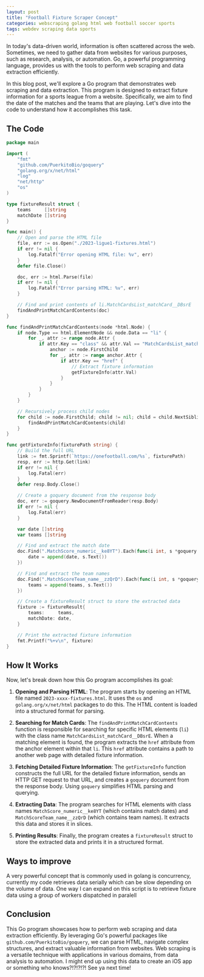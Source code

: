 ```yaml
---
layout: post
title: "Football Fixture Scraper Concept"
categories: webscraping golang html web football soccer sports
tags: webdev scraping data sports
---
```

In today's data-driven world, information is often scattered across the web. Sometimes, we need to gather data from websites for various purposes, such as research, analysis, or automation. Go, a powerful programming language, provides us with the tools to perform web scraping and data extraction efficiently.

In this blog post, we'll explore a Go program that demonstrates web scraping and data extraction. This program is designed to extract fixture information for a sports league from a website. Specifically, we aim to find the date of the matches and the teams that are playing. Let's dive into the code to understand how it accomplishes this task.

## The Code

```go
package main

import (
	"fmt"
	"github.com/PuerkitoBio/goquery"
	"golang.org/x/net/html"
	"log"
	"net/http"
	"os"
)

type fixtureResult struct {
	teams     []string
	matchDate []string
}

func main() {
	// Open and parse the HTML file
	file, err := os.Open("./2023-ligue1-fixtures.html")
	if err != nil {
		log.Fatalf("Error opening HTML file: %v", err)
	}
	defer file.Close()

	doc, err := html.Parse(file)
	if err != nil {
		log.Fatalf("Error parsing HTML: %v", err)
	}

	// Find and print contents of li.MatchCardsList_matchCard__DBsrE
	findAndPrintMatchCardContents(doc)
}

func findAndPrintMatchCardContents(node *html.Node) {
	if node.Type == html.ElementNode && node.Data == "li" {
		for _, attr := range node.Attr {
			if attr.Key == "class" && attr.Val == "MatchCardsList_matchCard__DBsrE" {
				anchor := node.FirstChild
				for _, attr := range anchor.Attr {
					if attr.Key == "href" {
						// Extract fixture information
						getFixtureInfo(attr.Val)
					}
				}
			}
		}
	}

	// Recursively process child nodes
	for child := node.FirstChild; child != nil; child = child.NextSibling {
		findAndPrintMatchCardContents(child)
	}
}

func getFixtureInfo(fixturePath string) {
	// Build the full URL
	link := fmt.Sprintf(`https://onefootball.com/%s`, fixturePath)
	resp, err := http.Get(link)
	if err != nil {
		log.Fatal(err)
	}
	defer resp.Body.Close()

	// Create a goquery document from the response body
	doc, err := goquery.NewDocumentFromReader(resp.Body)
	if err != nil {
		log.Fatal(err)
	}

	var date []string
	var teams []string

	// Find and extract the match date
	doc.Find(".MatchScore_numeric__ke8YT").Each(func(i int, s *goquery.Selection) {
		date = append(date, s.Text())
	})

	// Find and extract the team names
	doc.Find(".MatchScoreTeam_name__zzQrD").Each(func(i int, s *goquery.Selection) {
		teams = append(teams, s.Text())
	})

	// Create a fixtureResult struct to store the extracted data
	fixture := fixtureResult{
		teams:     teams,
		matchDate: date,
	}

	// Print the extracted fixture information
	fmt.Printf("%+v\n", fixture)
}
```

## How It Works

Now, let's break down how this Go program accomplishes its goal:

1. **Opening and Parsing HTML**: The program starts by opening an HTML file named `2023-xxxx-fixtures.html`. It uses the `os` and `golang.org/x/net/html` packages to do this. The HTML content is loaded into a structured format for parsing.

2. **Searching for Match Cards**: The `findAndPrintMatchCardContents` function is responsible for searching for specific HTML elements (`li`) with the class name `MatchCardsList_matchCard__DBsrE`. When a matching element is found, the program extracts the `href` attribute from the anchor element within that `li`. This `href` attribute contains a path to another web page with detailed fixture information.

3. **Fetching Detailed Fixture Information**: The `getFixtureInfo` function constructs the full URL for the detailed fixture information, sends an HTTP GET request to that URL, and creates a `goquery` document from the response body. Using `goquery` simplifies HTML parsing and querying.

4. **Extracting Data**: The program searches for HTML elements with class names `MatchScore_numeric__ke8YT` (which contains match dates) and `MatchScoreTeam_name__zzQrD` (which contains team names). It extracts this data and stores it in slices.

5. **Printing Results**: Finally, the program creates a `fixtureResult` struct to store the extracted data and prints it in a structured format.

## Ways to improve

A very powerful concept that is commonly used in golang is concurrency, currently my code retrieves data serially which can be slow depending on the volume of data. One way I can expand on this script is to retrieve fixture data using a group of workers dispatched in paralell 

## Conclusion

This Go program showcases how to perform web scraping and data extraction efficiently. By leveraging Go's powerful packages like `github.com/PuerkitoBio/goquery`, we can parse HTML, navigate complex structures, and extract valuable information from websites. Web scraping is a versatile technique with applications in various domains, from data analysis to automation. I might end up using this data to create an iOS app or something who
knows?!?!?!?! See ya next time!
